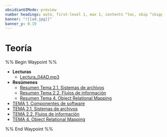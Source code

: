 ```yaml
---
obsidianUIMode: preview
number headings: auto, first-level 1, max 1, contents ^toc, skip ^skipped, start-at 1, _.1.1.
banner: "![[ad.jpg]]"
banner_y: 0.19
---
```

# Teoría
%% Begin Waypoint %%
- **Lecturas**
	- [Lectura_04AD.mp3](./Lecturas/Lectura_04AD.mp3)
- **Resúmenes**
	- [Resumen Tema 2.1. Sistemas de archivos](./Res%C3%BAmenes/Resumen%20Tema%202.1.%20Sistemas%20de%20archivos.md)
	- [Resumen Tema 2.2. Flujos de información](./Res%C3%BAmenes/Resumen%20Tema%202.2.%20Flujos%20de%20informaci%C3%B3n.md)
	- [Resumen Tema 4. Object Relational Mapping](./Res%C3%BAmenes/Resumen%20Tema%204.%20Object%20Relational%20Mapping.md)
- [TEMA 1. Componentes de software](./TEMA%201.%20Componentes%20de%20software.md)
- [TEMA 2.1. Sistemas de archivos](./TEMA%202.1.%20Sistemas%20de%20archivos.md)
- [TEMA 2.2. Flujos de información](./TEMA%202.2.%20Flujos%20de%20informaci%C3%B3n.md)
- [TEMA 4. Object Relational Mapping](./TEMA%204.%20Object%20Relational%20Mapping.md)

%% End Waypoint %%